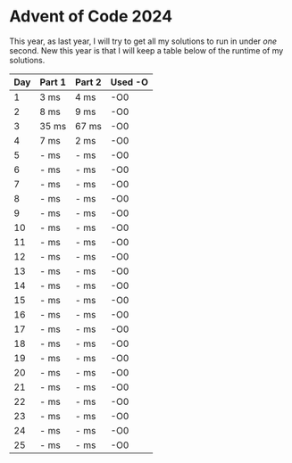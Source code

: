 # Advent of Code 2024

This year, as last year, I will try to get all my solutions to run in under *one* second. New this year is that I will keep a table below of the runtime of my solutions.

| Day | Part 1 | Part 2 | Used -O |
|------------------|-----------------|-----------------|-----------------|
| 1    | 3 ms    | 4 ms    | -O0 |
| 2    | 8 ms    | 9 ms    | -O0 |
| 3    | 35 ms    | 67 ms  | -O0 |
| 4    | 7 ms    | 2 ms    | -O0 |
| 5    | - ms    | - ms    | -O0 |
| 6    | - ms    | - ms    | -O0 |
| 7    | - ms    | - ms    | -O0 |
| 8    | - ms    | - ms    | -O0 |
| 9    | - ms    | - ms    | -O0 |
| 10    | - ms    | - ms    | -O0 |
| 11    | - ms    | - ms    | -O0 |
| 12    | - ms    | - ms    | -O0 |
| 13    | - ms    | - ms    | -O0 |
| 14    | - ms    | - ms    | -O0 |
| 15    | - ms    | - ms    | -O0 |
| 16    | - ms    | - ms    | -O0 |
| 17    | - ms    | - ms    | -O0 |
| 18    | - ms    | - ms    | -O0 |
| 19    | - ms    | - ms    | -O0 |
| 20    | - ms    | - ms    | -O0 |
| 21    | - ms    | - ms    | -O0 |
| 22    | - ms    | - ms    | -O0 |
| 23    | - ms    | - ms    | -O0 |
| 24    | - ms    | - ms    | -O0 |
| 25    | - ms    | - ms    | -O0 |
